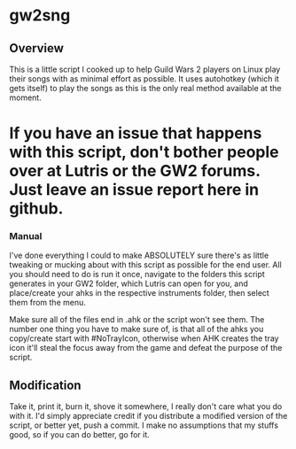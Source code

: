 # gw2sng

## Overview

This is a little script I cooked up to help Guild Wars 2 players on Linux play their songs with as minimal effort as possible. It uses autohotkey (which it gets itself) to play the songs as this is the only real method available at the moment.


# If you have an issue that happens with this script, don't bother people over at Lutris or the GW2 forums. Just leave an issue report here in github.

### Manual

I've done everything I could to make ABSOLUTELY sure there's as little tweaking or mucking about with this script as possible for the end user. All you should need to do is run it once, navigate to the folders this script generates in your GW2 folder, which Lutris can open for you, and place/create your ahks in the respective instruments folder, then select them from the menu.

Make sure all of the files end in .ahk or the script won't see them. The number one thing you have to make sure of, is that all of the ahks you copy/create start with #NoTrayIcon, otherwise when AHK creates the tray icon it'll steal the focus away from the game and defeat the purpose of the script.

## Modification

Take it, print it, burn it, shove it somewhere, I really don't care what you do with it. I'd simply appreciate credit if you distribute a modified version of the script, or better yet, push a commit. I make no assumptions that my stuffs good, so if you can do better, go for it.
